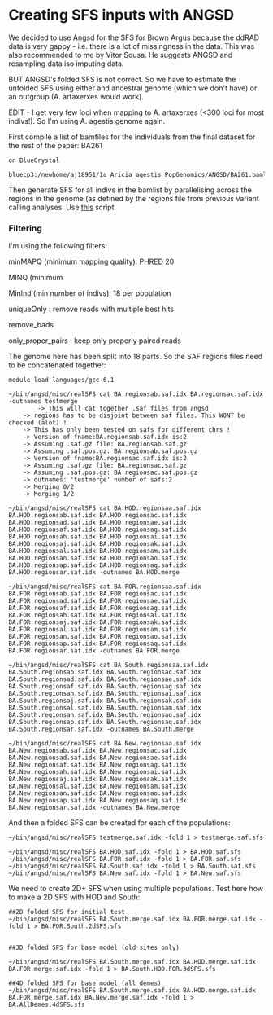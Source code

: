 # Creating SFS inputs with ANGSD

We decided to use Angsd for the SFS for Brown Argus because the ddRAD data is very gappy - i.e. there is a lot of missingness in the data. This was also recommended to me by Vitor Sousa. He suggests ANGSD and resampling data iso imputing data. 

BUT ANGSD's folded SFS is not correct. So we have to estimate the unfolded SFS using either and ancestral genome (which we don't have) or an outgroup (A. artaxerxes would work). 

EDIT - I get very few loci when mapping to A. artaxerxes (<300 loci for most indivs!). So I'm using A. agestis genome again. 



First compile a list of bamfiles for the individuals from the final dataset for the rest of the paper: BA261
```
on BlueCrystal

bluecp3:/newhome/aj18951/1a_Aricia_agestis_PopGenomics/ANGSD/BA261.bamlist
```

Then generate SFS for all indivs in the bamlist by parallelising across the regions in the genome (as defined by the regions file from previous variant calling analyses. 
Use [this](https://github.com/alexjvr1/AriciaAgestis_PopGenMS/blob/master/angsd.sfs.sh) script. 


### Filtering

I'm using the following filters: 

minMAPQ (minimum mapping quality): PHRED 20

MINQ (minimum 

MinInd (min number of indivs): 18 per population

uniqueOnly : remove reads with multiple best hits

remove_bads

only_proper_pairs : keep only properly paired reads


The genome here has been split into 18 parts. So the SAF regions files need to be concatenated together: 

```
module load languages/gcc-6.1

~/bin/angsd/misc/realSFS cat BA.regionsab.saf.idx BA.regionsac.saf.idx -outnames testmerge
        -> This will cat together .saf files from angsd
	-> regions has to be disjoint between saf files. This WONT be checked (alot) !
	-> This has only been tested on safs for different chrs !
	-> Version of fname:BA.regionsab.saf.idx is:2
	-> Assuming .saf.gz file: BA.regionsab.saf.gz
	-> Assuming .saf.pos.gz: BA.regionsab.saf.pos.gz
	-> Version of fname:BA.regionsac.saf.idx is:2
	-> Assuming .saf.gz file: BA.regionsac.saf.gz
	-> Assuming .saf.pos.gz: BA.regionsac.saf.pos.gz
	-> outnames: 'testmerge' number of safs:2
	-> Merging 0/2 
	-> Merging 1/2 
  
~/bin/angsd/misc/realSFS cat BA.HOD.regionsaa.saf.idx BA.HOD.regionsab.saf.idx BA.HOD.regionsac.saf.idx BA.HOD.regionsad.saf.idx BA.HOD.regionsae.saf.idx BA.HOD.regionsaf.saf.idx BA.HOD.regionsag.saf.idx BA.HOD.regionsah.saf.idx BA.HOD.regionsai.saf.idx BA.HOD.regionsaj.saf.idx BA.HOD.regionsak.saf.idx BA.HOD.regionsal.saf.idx BA.HOD.regionsam.saf.idx BA.HOD.regionsan.saf.idx BA.HOD.regionsao.saf.idx BA.HOD.regionsap.saf.idx BA.HOD.regionsaq.saf.idx BA.HOD.regionsar.saf.idx -outnames BA.HOD.merge

~/bin/angsd/misc/realSFS cat BA.FOR.regionsaa.saf.idx BA.FOR.regionsab.saf.idx BA.FOR.regionsac.saf.idx BA.FOR.regionsad.saf.idx BA.FOR.regionsae.saf.idx BA.FOR.regionsaf.saf.idx BA.FOR.regionsag.saf.idx BA.FOR.regionsah.saf.idx BA.FOR.regionsai.saf.idx BA.FOR.regionsaj.saf.idx BA.FOR.regionsak.saf.idx BA.FOR.regionsal.saf.idx BA.FOR.regionsam.saf.idx BA.FOR.regionsan.saf.idx BA.FOR.regionsao.saf.idx BA.FOR.regionsap.saf.idx BA.FOR.regionsaq.saf.idx BA.FOR.regionsar.saf.idx -outnames BA.FOR.merge

~/bin/angsd/misc/realSFS cat BA.South.regionsaa.saf.idx BA.South.regionsab.saf.idx BA.South.regionsac.saf.idx BA.South.regionsad.saf.idx BA.South.regionsae.saf.idx BA.South.regionsaf.saf.idx BA.South.regionsag.saf.idx BA.South.regionsah.saf.idx BA.South.regionsai.saf.idx BA.South.regionsaj.saf.idx BA.South.regionsak.saf.idx BA.South.regionsal.saf.idx BA.South.regionsam.saf.idx BA.South.regionsan.saf.idx BA.South.regionsao.saf.idx BA.South.regionsap.saf.idx BA.South.regionsaq.saf.idx BA.South.regionsar.saf.idx -outnames BA.South.merge

~/bin/angsd/misc/realSFS cat BA.New.regionsaa.saf.idx BA.New.regionsab.saf.idx BA.New.regionsac.saf.idx BA.New.regionsad.saf.idx BA.New.regionsae.saf.idx BA.New.regionsaf.saf.idx BA.New.regionsag.saf.idx BA.New.regionsah.saf.idx BA.New.regionsai.saf.idx BA.New.regionsaj.saf.idx BA.New.regionsak.saf.idx BA.New.regionsal.saf.idx BA.New.regionsam.saf.idx BA.New.regionsan.saf.idx BA.New.regionsao.saf.idx BA.New.regionsap.saf.idx BA.New.regionsaq.saf.idx BA.New.regionsar.saf.idx -outnames BA.New.merge
```

And then a folded SFS can be created for each of the populations: 
```
~/bin/angsd/misc/realSFS testmerge.saf.idx -fold 1 > testmerge.saf.sfs

~/bin/angsd/misc/realSFS BA.HOD.saf.idx -fold 1 > BA.HOD.saf.sfs
~/bin/angsd/misc/realSFS BA.FOR.saf.idx -fold 1 > BA.FOR.saf.sfs
~/bin/angsd/misc/realSFS BA.South.saf.idx -fold 1 > BA.South.saf.sfs
~/bin/angsd/misc/realSFS BA.New.saf.idx -fold 1 > BA.New.saf.sfs
```

We need to create 2D+ SFS when using multiple populations. Test here how to make a 2D SFS with HOD and South: 
```
##2D folded SFS for initial test 
~/bin/angsd/misc/realSFS BA.South.merge.saf.idx BA.FOR.merge.saf.idx -fold 1 > BA.FOR.South.2dSFS.sfs


##3D folded SFS for base model (old sites only)

~/bin/angsd/misc/realSFS BA.South.merge.saf.idx BA.HOD.merge.saf.idx BA.FOR.merge.saf.idx -fold 1 > BA.South.HOD.FOR.3dSFS.sfs

##4D folded SFS for base model (all demes)
~/bin/angsd/misc/realSFS BA.South.merge.saf.idx BA.HOD.merge.saf.idx BA.FOR.merge.saf.idx BA.New.merge.saf.idx -fold 1 > BA.AllDemes.4dSFS.sfs
```

